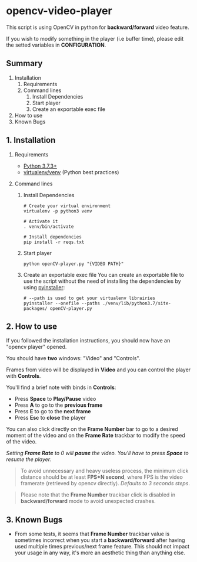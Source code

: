 # opencv-video-player

This script is using OpenCV in python for **backward/forward** video feature.

If you wish to modify something in the player (i.e buffer time), please edit the setted variables in **CONFIGURATION**.

## Summary
1. Installation
    1. Requirements
    2. Command lines
        1. Install Dependencies
        2. Start player
        3. Create an exportable exec file
2. How to use
3. Known Bugs

## 1. Installation
1. Requirements
    - [Python 3.7.3+](https://www.python.org/downloads/release/python-373/)
    - [virtualenv/venv](https://virtualenv.pypa.io/en/latest/) (Python best practices)

2. Command lines
    1. Install Dependencies
        ```shell
        # Create your virtual environment
        virtualenv -p python3 venv

        # Activate it
        . venv/bin/activate

        # Install dependencies
        pip install -r reqs.txt
        ```

    2. Start player
        ```shell
        python openCV-player.py "{VIDEO PATH}"
        ```

    3. Create an exportable exec file
        You can create an exportable file to use the script without the need of installing the dependencies by using [pyinstaller](https://pyinstaller.readthedocs.io/en/stable/installation.html):
        ```shell
        # --path is used to get your virtualenv librairies
        pyinstaller --onefile --paths ./venv/lib/python3.7/site-packages/ openCV-player.py
        ```

## 2. How to use
If you followed the installation instructions, you should now have an "opencv player" opened.

You should have **two** windows: "Video" and "Controls".

Frames from video will be displayed in **Video** and you can control the player with **Controls**.

You'll find a brief note with binds in **Controls**:
   - Press **Space** to **Play/Pause** video
   - Press **A** to go to the **previous frame**
   - Press **E** to go to the **next frame**
   - Press **Esc** to **close** the player

You can also click directly on the **Frame Number** bar to go to a desired moment of the video and on the **Frame Rate** trackbar to modify the speed of the video.

*Setting **Frame Rate** to 0 will **pause** the video. You'll have to press **Space** to resume the player.* 

> To avoid unnecessary and heavy useless process, the minimum click distance should be at least **FPS*N second**, where FPS is the video framerate (retrieved by opencv directly). *Defaults to 3 seconds steps*.

> Please note that the **Frame Number** trackbar click is disabled in **backward/forward** mode to avoid unexpected crashes.

## 3. Known Bugs
   - From some tests, it seems that **Frame Number** trackbar value is sometimes incorrect when you start a **backward/forward** after having used multiple times previous/next frame feature. This should not impact your usage in any way, it's more an aesthetic thing than anything else.